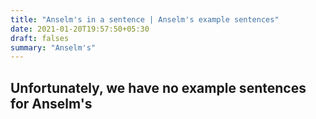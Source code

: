 ```yaml
---
title: "Anselm's in a sentence | Anselm's example sentences"
date: 2021-01-20T19:57:50+05:30
draft: falses
summary: "Anselm's"
---
```

## Unfortunately, we have no example sentences for Anselm's                 
